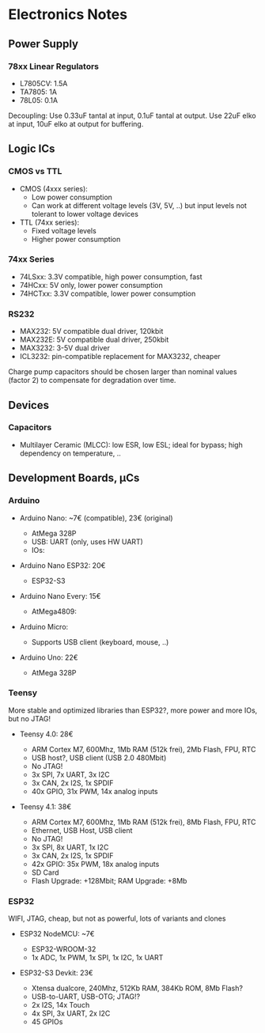 Electronics Notes
=================

Power Supply
------------

### 78xx Linear Regulators

- L7805CV: 1.5A
- TA7805: 1A
- 78L05: 0.1A 

Decoupling: Use 0.33uF tantal at input, 0.1uF tantal at output. Use 22uF elko at input, 10uF elko at output for buffering. 

Logic ICs
---------

### CMOS vs TTL

- CMOS (4xxx series):
  - Low power consumption
  - Can work at different voltage levels (3V, 5V, ..) but input levels not tolerant to lower voltage devices
- TTL (74xx series):
  - Fixed voltage levels
  - Higher power consumption

### 74xx Series

- 74LSxx: 3.3V compatible, high power consumption, fast
- 74HCxx: 5V only, lower power consumption
- 74HCTxx: 3.3V compatible, lower power consumption 

### RS232

- MAX232: 5V compatible dual driver, 120kbit
- MAX232E: 5V compatible dual driver, 250kbit
- MAX3232: 3-5V dual driver
- ICL3232: pin-compatible replacement for MAX3232, cheaper

Charge pump capacitors should be chosen larger than nominal values (factor 2) to compensate for degradation over time.

Devices
-------

### Capacitors
- Multilayer Ceramic (MLCC): low ESR, low ESL; ideal for bypass; high dependency on temperature, ..


Development Boards, µCs
-----------------------

### Arduino
- Arduino Nano: ~7€ (compatible), 23€ (original)
    - AtMega 328P
    - USB: UART (only, uses HW UART)
    - IOs:

- Arduino Nano ESP32: 20€
    - ESP32-S3

- Arduino Nano Every: 15€
    - AtMega4809:

- Arduino Micro:
    - Supports USB client (keyboard, mouse, ..)

- Arduino Uno: 22€
    - AtMega 328P

### Teensy
More stable and optimized libraries than ESP32?, more power and more IOs, but no JTAG!

- Teensy 4.0: 28€
    - ARM Cortex M7, 600Mhz, 1Mb RAM (512k frei), 2Mb Flash, FPU, RTC
    - USB host?, USB client (USB 2.0 480Mbit)
    - No JTAG!
    - 3x SPI, 7x UART, 3x I2C
    - 3x CAN, 2x I2S, 1x SPDIF
    - 40x GPIO, 31x PWM, 14x analog inputs

- Teensy 4.1: 38€
    - ARM Cortex M7, 600Mhz, 1Mb RAM (512k frei), 8Mb Flash, FPU, RTC
    - Ethernet, USB Host, USB client
    - No JTAG!
    - 3x SPI, 8x UART, 1x I2C
    - 3x CAN, 2x I2S, 1x SPDIF
    - 42x GPIO: 35x PWM, 18x analog inputs
    - SD Card
    - Flash Upgrade: +128Mbit; RAM Upgrade: +8Mb

### ESP32
WIFI, JTAG, cheap, but not as powerful, lots of variants and clones

- ESP32 NodeMCU: ~7€
    - ESP32-WROOM-32
    - 1x ADC, 1x PWM, 1x SPI, 1x I2C, 1x UART

- ESP32-S3 Devkit: 23€
    - Xtensa dualcore, 240Mhz, 512Kb RAM, 384Kb ROM, 8Mb Flash?
    - USB-to-UART, USB-OTG; JTAG!?
    - 2x I2S, 14x Touch
    - 4x SPI, 3x UART, 2x I2C
    - 45 GPIOs

